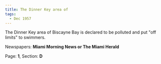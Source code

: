```yaml
---  
title: The Dinner Key area of  
tags:  
  - Dec 1957  
---  
```

  
The Dinner Key area of Biscayne Bay is declared to be polluted and put "off limits" to swimmers.  
  
Newspapers: **Miami Morning News or The Miami Herald**  
  
Page: **1**, Section: **D** 
